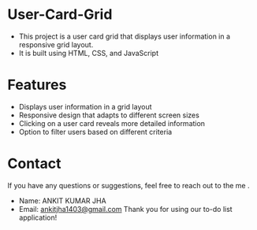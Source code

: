 # User-Card-Grid
- This project is a user card grid that displays user information in a responsive grid layout.
- It is built using HTML, CSS, and JavaScript

# Features
- Displays user information in a grid layout
- Responsive design that adapts to different screen sizes
- Clicking on a user card reveals more detailed information
- Option to filter users based on different criteria

# Contact
If you have any questions or suggestions, feel free to reach out to the me .

- Name: ANKIT KUMAR JHA
- Email: ankitjha1403@gmail.com Thank you for using our to-do list application!
